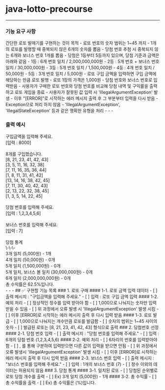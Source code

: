 # java-lotto-precourse
- - -
<h3>기능 요구 사항</h3>
간단한 로또 발매기를 구현하는 것이 목적
- 로또 번호의 숫자 범위는 1~45 까지
- 1개의 로또를 발행할 때 중복되지 않은 6개의 숫자를 뽑음
- 당첨 번호 추첨 시 중복되지 않는 6개와 보너스 번호 1개를 뽑음
- 당첨은 1등부터 5등까지 있으며, 당첨 기준과 금액은 아래와 같음
  - 1등 : 6개 번호 일치 / 2,000,000,000원
  - 2등 : 5개 번호 + 보너스 번호 일치 / 30,000,000원
  - 3등 : 5개 번호 일치 / 1,500,000원
  - 4등 : 4개 번호 일치 / 50,000원
  - 5등 : 3개 번호 일치 / 5,000원
- 로또 구입 금액을 입력하면 구입 금액에 해당하는 만큼 로또 발행
- 로또 1장의 가격은 1,000원
- 당첨 번호와 보너스 번호로 입력받음
- 사용자가 구매한 로또 번호와 당첨 번호를 비교해 당첨 내역 및 구익률을 출력하고 로또 게임을 종료
- 사용자가 잘못된 값 입력 시 'IllegalArgumentException' 발생
  - 이후 "[ERROR]"로 시작하는 에러 메시지 출력 후 그 부분부터 입력을 다시 받음
    - Exception으로 처리 하지 않음
    - 'IllegalArgumentException', 'IllegalStateException' 등과 같은 명확한 유형을 처리
- - - 
<h3>출력 예시</h3>
구입금액을 입력해 주세요.<br>
[입력 : 8000]<br><br>
8개를 구입했습니다.<br>
[8, 21, 23, 41, 42, 43]<br>
[3, 5, 11, 16, 32, 38]<br>
[7, 11, 16, 35, 36, 44]<br>
[1, 8, 11, 31, 41, 42]<br>
[13, 14, 16, 38, 42, 45]<br>
[7, 11, 30, 40, 42, 43]<br>
[2, 13, 22, 32, 38, 45]<br>
[1, 3, 5, 14, 22, 45]<br><br>
당첨 번호를 입력해 주세요.<br>
[입력 : 1,2,3,4,5,6]<br><br>
보너스 번호를 입력해 주세요.<br>
[입력 : 7]<br><br>
당첨 통계<br>
\-\-\-<br>
3개 일치 (5,000원) - 1개<br>
4개 일치 (50,000원) - 0개<br>
5개 일치 (1,500,000원) - 0개<br>
5개 일치, 보너스 볼 일치 (30,000,000원) - 0개<br>
6개 일치 (2,000,000,000원) - 0개<br>
총 수익률은 62.5%입니다.<br>
- - - 
## ✅ 구현할 기능 목록
### 1. 로또 구매
#### 1-1. 로또 금액 입력 데이터
- [ ] 출력 메시지 : "구입금액을 입력해 주세요."
- [ ] 입력 : 로또 구입 금액 입력
#### 1-2. 예외 처리
- [ ] 정상적인 정수를 입력 받아야 함
- [ ] 1,000으로 나눠지는 숫자만 입력 받을 수 있음
- [ ] 위 과정에서 오류 발생 시 'IllegalArgumentException' 발생 시킴
- [ ] 이후 [ERROR]로 시작하는 에러 메시지 출력 후 다시 입력 받음
#### 1-3. 로또 발급
- [ ] 1,000으로 나눠지는 개수만큼 로또를 발급함
- [ ] 숫자의 범위는 1~45 사이의 숫자
- [ ] 발급된 로또는 [8, 21, 23, 41, 42, 43] 형식으로 출력
### 2. 당첨번호 선정
#### 2-1. 당첨 번호 입력
- [ ] 출력 메시지 : "당첨 번호를 입력해 주세요."
- [ ] 입력 : 6개의 당첨 번호 (1,2,3,4,5,6)
#### 2-2. 예외 처리
- [ ] 6자리의 번호를 입력받아야 함
- [ ] , 를 통해 구분하여 입력받으면 다른 값의 입력을 받으면 안됨
- [ ] 위 과정에서 오류 발생시 'IllegalArgumentException' 발생 시킴
- [ ] 이후 [ERROR]로 시작하는 에러 메시지 출력 후 다시 입력 받음
#### 2-3. 보너스 번호 입력
- [ ] 출력 메시지 : "보너스 번호를 입력해 주세요."
- [ ] 입력 : 1개의 보너스 번호 (7)
- [ ] 정수 이외의 데이터는 허용되지 않음
### 3. 당첨 통계
#### 3-1. 일치된 로또
- [ ] 당첨된 순위별로 로또 당첨 개수를 출력
  - [ ] Ex) 3개 일치 (5,000원) - 1개
#### 3-2. 총 수익률
- [ ] 총 수익률을 출력
  - [ ] Ex) 총 수익률은 (%)입니다.